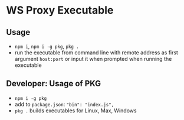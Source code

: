 # WS Proxy Executable

## Usage

- `npm i`, `npm i -g pkg`, `pkg .`
- run the executable from command line with remote address as first argument `host:port` or input it when prompted when running the executable

## Developer: Usage of PKG

- `npm i -g pkg`
- add to `package.json`: `"bin": "index.js",`
- `pkg .` builds executables for Linux, Max, Windows

